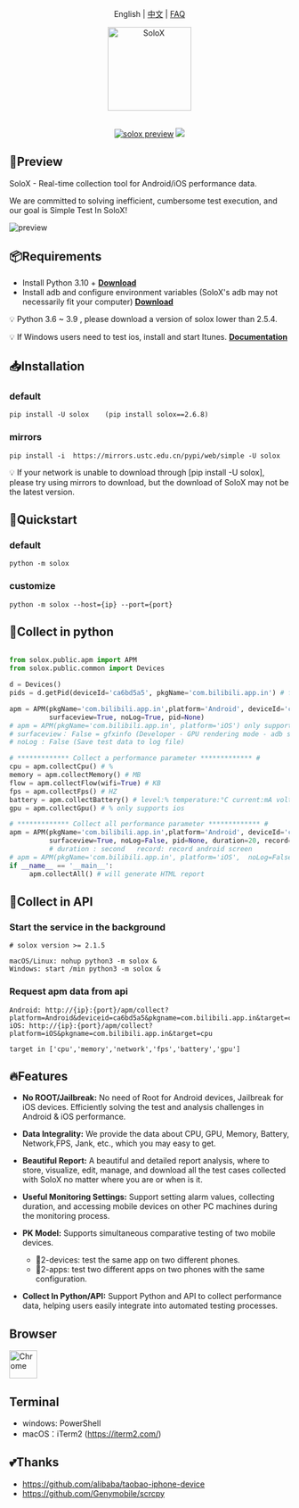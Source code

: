 <p align="center">
  <a>English</a> | <a href="./README.zh.md">中文</a> | <a href="./FAQ.md">FAQ</a>
</p>

<p align="center">
<a href="#">
<img src="https://cdn.nlark.com/yuque/0/2022/png/153412/1643364757640-b4529458-ec8d-42cc-a2d8-c0ce60fdf50f.png" alt="SoloX" width="150">
</a>
<br>
<br>

</p>
<p align="center">
<a href="https://pypi.org/project/solox/" target="__blank"><img src="https://img.shields.io/pypi/v/solox" alt="solox preview"></a>
<a href="https://pepy.tech/project/solox" target="__blank"><img src="https://static.pepy.tech/personalized-badge/solox?period=total&units=international_system&left_color=grey&right_color=orange&left_text=downloads"></a>

<br>
</p>

## 🔎Preview

SoloX - Real-time collection tool for Android/iOS performance data.

We are committed to solving inefficient, cumbersome test execution, and our goal is Simple Test In SoloX!

![preview](https://github.com/smart-test-ti/SoloX/assets/24454096/4d9d9dab-9e24-4327-a60a-84f14b79206d)

## 📦Requirements

- Install Python 3.10 + [**Download**](https://www.python.org/downloads/)
- Install adb and configure environment variables (SoloX's  adb may not necessarily fit your computer) [**Download**](https://developer.android.com/studio/releases/platform-tools)

💡 Python 3.6 ~ 3.9 , please download a version of solox lower than 2.5.4. 

💡 If Windows users need to test ios, install and start Itunes. [**Documentation**](https://github.com/alibaba/taobao-iphone-device)

## 📥Installation

### default

```shell
pip install -U solox    (pip install solox==2.6.8)
```

### mirrors

```shell
pip install -i  https://mirrors.ustc.edu.cn/pypi/web/simple -U solox
```

💡 If your network is unable to download through [pip install -U solox], please try using mirrors to download, but the download of SoloX may not be the latest version.

## 🚀Quickstart

### default

```shell
python -m solox
```

### customize

```shell
python -m solox --host={ip} --port={port}
```

## 🏴󠁣󠁩󠁣󠁭󠁿Collect in python

```python

from solox.public.apm import APM
from solox.public.common import Devices

d = Devices()
pids = d.getPid(deviceId='ca6bd5a5', pkgName='com.bilibili.app.in') # for android

apm = APM(pkgName='com.bilibili.app.in',platform='Android', deviceId='ca6bd5a5', 
          surfaceview=True, noLog=True, pid=None)
# apm = APM(pkgName='com.bilibili.app.in', platform='iOS') only supports one device
# surfaceview： False = gfxinfo (Developer - GPU rendering mode - adb shell dumpsys gfxinfo)
# noLog : False (Save test data to log file)

# ************* Collect a performance parameter ************* #
cpu = apm.collectCpu() # %
memory = apm.collectMemory() # MB
flow = apm.collectFlow(wifi=True) # KB
fps = apm.collectFps() # HZ
battery = apm.collectBattery() # level:% temperature:°C current:mA voltage:mV power:w
gpu = apm.collectGpu() # % only supports ios

# ************* Collect all performance parameter ************* #
apm = APM(pkgName='com.bilibili.app.in',platform='Android', deviceId='ca6bd5a5', 
          surfaceview=True, noLog=False, pid=None, duration=20, record=False) 
          # duration : second   record: record android screen
# apm = APM(pkgName='com.bilibili.app.in', platform='iOS',  noLog=False, duration=20, record=False)
if __name__ == '__main__':
     apm.collectAll() # will generate HTML report
```

## 🏴󠁣󠁩󠁣󠁭󠁿Collect in API

### Start the service in the background

```
# solox version >= 2.1.5

macOS/Linux: nohup python3 -m solox &
Windows: start /min python3 -m solox &
```

### Request apm data from api

```shell
Android: http://{ip}:{port}/apm/collect?platform=Android&deviceid=ca6bd5a5&pkgname=com.bilibili.app.in&target=cpu
iOS: http://{ip}:{port}/apm/collect?platform=iOS&pkgname=com.bilibili.app.in&target=cpu

target in ['cpu','memory','network','fps','battery','gpu']
```

## 🔥Features

* **No ROOT/Jailbreak:** No need of Root for Android devices, Jailbreak for iOS devices. Efficiently solving the test and analysis challenges in Android & iOS performance.
* **Data Integrality:** We provide the data about CPU, GPU, Memory, Battery, Network,FPS, Jank, etc., which you may easy to get.
* **Beautiful Report:** A beautiful and detailed report analysis, where to store, visualize, edit, manage, and download all the test cases collected with SoloX no matter where you are or when is it.
* **Useful Monitoring Settings:** Support setting alarm values, collecting duration, and accessing mobile devices on other PC machines during the monitoring process.
* **PK Model:** Supports simultaneous comparative testing of two mobile devices.
  - 🌱2-devices: test the same app on two different phones.
  - 🌱2-apps: test two different apps on two phones with the same configuration.

* **Collect In Python/API:** Support Python and API to collect performance data, helping users easily integrate into automated testing processes.

## Browser

<img src="https://cdn.nlark.com/yuque/0/2023/png/153412/1677553244198-96ce5709-f33f-4038-888f-f330d1f74450.png" alt="Chrome" width="50px" height="50px" />

## Terminal

- windows: PowerShell
- macOS：iTerm2 (https://iterm2.com/)

## 💕Thanks

- https://github.com/alibaba/taobao-iphone-device
- https://github.com/Genymobile/scrcpy
